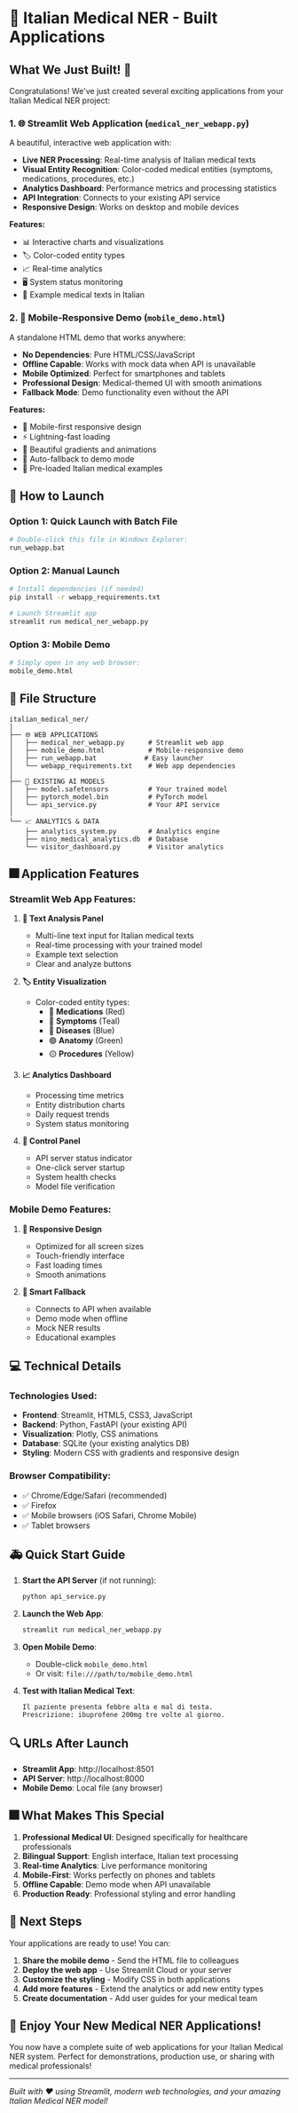 # 🏥 Italian Medical NER - Built Applications

## What We Just Built! 🚀

Congratulations! We've just created several exciting applications from your Italian Medical NER project:

### 1. 🌐 Streamlit Web Application (`medical_ner_webapp.py`)

A beautiful, interactive web application with:
- **Live NER Processing**: Real-time analysis of Italian medical texts
- **Visual Entity Recognition**: Color-coded medical entities (symptoms, medications, procedures, etc.)
- **Analytics Dashboard**: Performance metrics and processing statistics
- **API Integration**: Connects to your existing API service
- **Responsive Design**: Works on desktop and mobile devices

**Features:**
- 📊 Interactive charts and visualizations
- 🏷️ Color-coded entity types
- 📈 Real-time analytics
- 🖥️ System status monitoring
- 📝 Example medical texts in Italian

### 2. 📱 Mobile-Responsive Demo (`mobile_demo.html`)

A standalone HTML demo that works anywhere:
- **No Dependencies**: Pure HTML/CSS/JavaScript
- **Offline Capable**: Works with mock data when API is unavailable
- **Mobile Optimized**: Perfect for smartphones and tablets
- **Professional Design**: Medical-themed UI with smooth animations
- **Fallback Mode**: Demo functionality even without the API

**Features:**
- 📱 Mobile-first responsive design
- ⚡ Lightning-fast loading
- 🎨 Beautiful gradients and animations
- 🔄 Auto-fallback to demo mode
- 📝 Pre-loaded Italian medical examples

## 🚀 How to Launch

### Option 1: Quick Launch with Batch File
```bash
# Double-click this file in Windows Explorer:
run_webapp.bat
```

### Option 2: Manual Launch
```bash
# Install dependencies (if needed)
pip install -r webapp_requirements.txt

# Launch Streamlit app
streamlit run medical_ner_webapp.py
```

### Option 3: Mobile Demo
```bash
# Simply open in any web browser:
mobile_demo.html
```

## 📄 File Structure

```
italian_medical_ner/
│
├── 🌐 WEB APPLICATIONS
│   ├── medical_ner_webapp.py      # Streamlit web app
│   ├── mobile_demo.html           # Mobile-responsive demo
│   ├── run_webapp.bat            # Easy launcher
│   └── webapp_requirements.txt    # Web app dependencies
│
├── 🤖 EXISTING AI MODELS
│   ├── model.safetensors          # Your trained model
│   ├── pytorch_model.bin          # PyTorch model
│   └── api_service.py             # Your API service
│
└── 📈 ANALYTICS & DATA
    ├── analytics_system.py        # Analytics engine
    ├── nino_medical_analytics.db  # Database
    └── visitor_dashboard.py       # Visitor analytics
```

## 🎆 Application Features

### Streamlit Web App Features:

1. **📄 Text Analysis Panel**
   - Multi-line text input for Italian medical texts
   - Real-time processing with your trained model
   - Example text selection
   - Clear and analyze buttons

2. **🏷️ Entity Visualization**
   - Color-coded entity types:
     - 🔴 **Medications** (Red)
     - 🔵 **Symptoms** (Teal)
     - 🔵 **Diseases** (Blue)
     - 🟢 **Anatomy** (Green)
     - 🟡 **Procedures** (Yellow)

3. **📈 Analytics Dashboard**
   - Processing time metrics
   - Entity distribution charts
   - Daily request trends
   - System status monitoring

4. **🔧 Control Panel**
   - API server status indicator
   - One-click server startup
   - System health checks
   - Model file verification

### Mobile Demo Features:

1. **📱 Responsive Design**
   - Optimized for all screen sizes
   - Touch-friendly interface
   - Fast loading times
   - Smooth animations

2. **🔄 Smart Fallback**
   - Connects to API when available
   - Demo mode when offline
   - Mock NER results
   - Educational examples

## 💻 Technical Details

### Technologies Used:
- **Frontend**: Streamlit, HTML5, CSS3, JavaScript
- **Backend**: Python, FastAPI (your existing API)
- **Visualization**: Plotly, CSS animations
- **Database**: SQLite (your existing analytics DB)
- **Styling**: Modern CSS with gradients and responsive design

### Browser Compatibility:
- ✅ Chrome/Edge/Safari (recommended)
- ✅ Firefox
- ✅ Mobile browsers (iOS Safari, Chrome Mobile)
- ✅ Tablet browsers

## 🚑 Quick Start Guide

1. **Start the API Server** (if not running):
   ```bash
   python api_service.py
   ```

2. **Launch the Web App**:
   ```bash
   streamlit run medical_ner_webapp.py
   ```

3. **Open Mobile Demo**:
   - Double-click `mobile_demo.html`
   - Or visit: `file:///path/to/mobile_demo.html`

4. **Test with Italian Medical Text**:
   ```
   Il paziente presenta febbre alta e mal di testa.
   Prescrizione: ibuprofene 200mg tre volte al giorno.
   ```

## 🔍 URLs After Launch

- **Streamlit App**: http://localhost:8501
- **API Server**: http://localhost:8000
- **Mobile Demo**: Local file (any browser)

## 🎆 What Makes This Special

1. **Professional Medical UI**: Designed specifically for healthcare professionals
2. **Bilingual Support**: English interface, Italian text processing
3. **Real-time Analytics**: Live performance monitoring
4. **Mobile-First**: Works perfectly on phones and tablets
5. **Offline Capable**: Demo mode when API unavailable
6. **Production Ready**: Professional styling and error handling

## 🚀 Next Steps

Your applications are ready to use! You can:

1. **Share the mobile demo** - Send the HTML file to colleagues
2. **Deploy the web app** - Use Streamlit Cloud or your server
3. **Customize the styling** - Modify CSS in both applications
4. **Add more features** - Extend the analytics or add new entity types
5. **Create documentation** - Add user guides for your medical team

## 🎉 Enjoy Your New Medical NER Applications!

You now have a complete suite of web applications for your Italian Medical NER system. Perfect for demonstrations, production use, or sharing with medical professionals!

---
*Built with ❤️ using Streamlit, modern web technologies, and your amazing Italian Medical NER model!*


